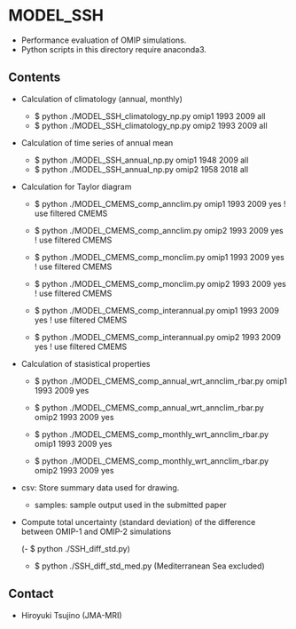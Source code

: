 MODEL_SSH
========

  * Performance evaluation of OMIP simulations.
  * Python scripts in this directory require anaconda3.


Contents
-------

  * Calculation of climatology (annual, monthly)

    - $ python ./MODEL_SSH_climatology_np.py omip1 1993 2009 all
    - $ python ./MODEL_SSH_climatology_np.py omip2 1993 2009 all


  * Calculation of time series of annual mean

    - $ python ./MODEL_SSH_annual_np.py omip1 1948 2009 all
    - $ python ./MODEL_SSH_annual_np.py omip2 1958 2018 all


  * Calculation for Taylor diagram

    - $ python ./MODEL_CMEMS_comp_annclim.py omip1 1993 2009 yes ! use filtered CMEMS
    - $ python ./MODEL_CMEMS_comp_annclim.py omip2 1993 2009 yes ! use filtered CMEMS

    - $ python ./MODEL_CMEMS_comp_monclim.py omip1 1993 2009 yes ! use filtered CMEMS
    - $ python ./MODEL_CMEMS_comp_monclim.py omip2 1993 2009 yes ! use filtered CMEMS

    - $ python ./MODEL_CMEMS_comp_interannual.py omip1 1993 2009 yes ! use filtered CMEMS
    - $ python ./MODEL_CMEMS_comp_interannual.py omip2 1993 2009 yes ! use filtered CMEMS


  * Calculation of stasistical properties

    - $ python ./MODEL_CMEMS_comp_annual_wrt_annclim_rbar.py omip1 1993 2009 yes
    - $ python ./MODEL_CMEMS_comp_annual_wrt_annclim_rbar.py omip2 1993 2009 yes

    - $ python ./MODEL_CMEMS_comp_monthly_wrt_annclim_rbar.py omip1 1993 2009 yes
    - $ python ./MODEL_CMEMS_comp_monthly_wrt_annclim_rbar.py omip2 1993 2009 yes

  * csv: Store summary data used for drawing.

    - samples: sample output used in the submitted paper


  * Compute total uncertainty (standard deviation) of the difference between OMIP-1 and OMIP-2 simulations

    (- $ python ./SSH_diff_std.py)
    - $ python ./SSH_diff_std_med.py (Mediterranean Sea excluded)


Contact
--------

  * Hiroyuki Tsujino (JMA-MRI)
